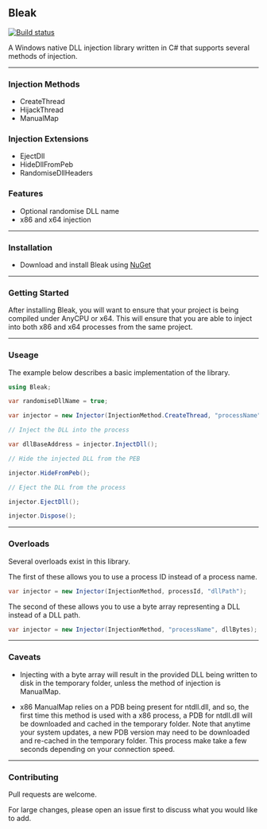 ## Bleak 

[![Build status](https://ci.appveyor.com/api/projects/status/wp76wa0oe8robs3c?svg=true)](https://ci.appveyor.com/project/Akaion/bleak)

A Windows native DLL injection library written in C# that supports several methods of injection.

----

### Injection Methods

* CreateThread
* HijackThread
* ManualMap

### Injection Extensions

* EjectDll
* HideDllFromPeb
* RandomiseDllHeaders

### Features

* Optional randomise DLL name
* x86 and x64 injection

----

### Installation

* Download and install Bleak using [NuGet](https://www.nuget.org/packages/Bleak)

----

### Getting Started

After installing Bleak, you will want to ensure that your project is being compiled under AnyCPU or x64. This will ensure that you are able to inject into both x86 and x64 processes from the same project.

----

### Useage

The example below describes a basic implementation of the library.

```csharp
using Bleak;

var randomiseDllName = true;

var injector = new Injector(InjectionMethod.CreateThread, "processName", "dllPath", randomiseDllName);

// Inject the DLL into the process

var dllBaseAddress = injector.InjectDll();

// Hide the injected DLL from the PEB

injector.HideFromPeb();

// Eject the DLL from the process

injector.EjectDll();

injector.Dispose();
```

----

### Overloads

Several overloads exist in this library.

The first of these allows you to use a process ID instead of a process name.

```csharp
var injector = new Injector(InjectionMethod, processId, "dllPath");
```

The second of these allows you to use a byte array representing a DLL instead of a DLL path.

```csharp
var injector = new Injector(InjectionMethod, "processName", dllBytes);
```
----

### Caveats

* Injecting with a byte array will result in the provided DLL being written to disk in the temporary folder, unless the method of injection is ManualMap.

* x86 ManualMap relies on a PDB being present for ntdll.dll, and so, the first time this method is used with a x86 process, a PDB for ntdll.dll will be downloaded and cached in the temporary folder. Note that anytime your system updates, a new PDB version may need to be downloaded and re-cached in the temporary folder. This process make take a few seconds depending on your connection speed.

----

### Contributing

Pull requests are welcome. 

For large changes, please open an issue first to discuss what you would like to add.
